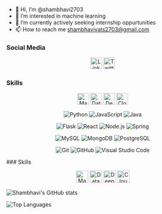 - 👋 Hi, I’m @shambhavi2703
- 👀 I’m interested in   machine learning
- 🌱 I’m currently actively seeking internship oppurtunities 
- 📫 How to reach me shambhavivats2703@gmail.com




### Social Media
<p align="center">
  <a href="https://www.linkedin.com/in/yourprofile/"><img src="https://image.flaticon.com/icons/svg/174/174857.svg" alt="LinkedIn" height="30"></a>
  <a href="https://twitter.com/shambhavivats7K"><img src="https://image.flaticon.com/icons/svg/174/174876.svg" alt="Twitter" height="30"></a>
</p>






### Skills
<p align="center">
  <img src="https://image.flaticon.com/icons/svg/2099/2099056.svg" alt="Machine Learning" height="30">
  <img src="https://image.flaticon.com/icons/svg/919/919825.svg" alt="Data Science" height="30">
  <img src="https://image.flaticon.com/icons/svg/2965/2965309.svg" alt="Deep Learning" height="30">
  <img src="https://image.flaticon.com/icons/svg/873/873120.svg" alt="Cloud" height="30">
</p>




<!-- Programming Languages -->
<p align="center">
  <img src="https://img.shields.io/badge/Python-3776AB?style=for-the-badge&logo=python&logoColor=white" alt="Python" />
  <img src="https://img.shields.io/badge/JavaScript-F7DF1E?style=for-the-badge&logo=javascript&logoColor=black" alt="JavaScript" />
  <img src="https://img.shields.io/badge/Java-ED8B00?style=for-the-badge&logo=java&logoColor=white" alt="Java" />
</p>
<!-- Frameworks -->
<p align="center">
  <img src="https://img.shields.io/badge/Flask-000000?style=for-the-badge&logo=flask&logoColor=white" alt="Flask" />
  <img src="https://img.shields.io/badge/React-20232A?style=for-the-badge&logo=react&logoColor=61DAFB" alt="React" />
  <img src="https://img.shields.io/badge/Node.js-43853D?style=for-the-badge&logo=node.js&logoColor=white" alt="Node.js" />
  <img src="https://img.shields.io/badge/Spring-6DB33F?style=for-the-badge&logo=spring&logoColor=white" alt="Spring" />
</p>
<!-- Databases -->
<p align="center">
  <img src="https://img.shields.io/badge/MySQL-00000F?style=for-the-badge&logo=mysql&logoColor=white" alt="MySQL" />
  <img src="https://img.shields.io/badge/MongoDB-4EA94B?style=for-the-badge&logo=mongodb&logoColor=white" alt="MongoDB" />
  <img src="https://img.shields.io/badge/PostgreSQL-316192?style=for-the-badge&logo=postgresql&logoColor=white" alt="PostgreSQL" />
</p>
<!-- Tools -->
<p align="center">
  <img src="https://img.shields.io/badge/Git-F05032?style=for-the-badge&logo=git&logoColor=white" alt="Git" />
  <img src="https://img.shields.io/badge/GitHub-100000?style=for-the-badge&logo=github&logoColor=white" alt="GitHub" />
  <img src="https://img.shields.io/badge/Visual_Studio_Code-007ACC?style=for-the-badge&logo=visual%20studio%20code&logoColor=white" alt="Visual Studio Code" />
</p>
### Skills

<p align="center">
  <img src="MACHINE_LEARNING_ICON_LINK" alt="Machine Learning" width="32" height="32">
  <img src="DATA_SCIENCE_ICON_LINK" alt="Data Science" width="32" height="32">
  <img src="DEEP_LEARNING_ICON_LINK" alt="Deep Learning" width="32" height="32">
  <img src="CLOUD_ICON_LINK" alt="Cloud" width="32" height="32">
</p>





![Shambhavi's GitHub stats](https://github-readme-stats.vercel.app/api?username=shambhavi2703&theme=dark&show_icons=true)






![Top Languages](https://github-readme-stats.vercel.app/api/top-langs/?username=shambhavi2703&layout=compact)





